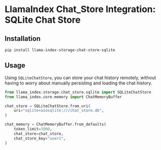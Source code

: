 # LlamaIndex Chat_Store Integration: SQLite Chat Store

## Installation

`pip install llama-index-storage-chat-store-sqlite`

## Usage

Using `SQLiteChatStore`, you can store your chat history remotely, without having to worry about manually persisting and loading the chat history.

```python
from llama_index.storage.chat_store.sqlite import SQLiteChatStore
from llama_index.core.memory import ChatMemoryBuffer

chat_store = SQLiteChatStore.from_uri(
    uri="sqlite+aiosqlite:///chat_store.db",
)

chat_memory = ChatMemoryBuffer.from_defaults(
    token_limit=3000,
    chat_store=chat_store,
    chat_store_key="user1",
)
```
